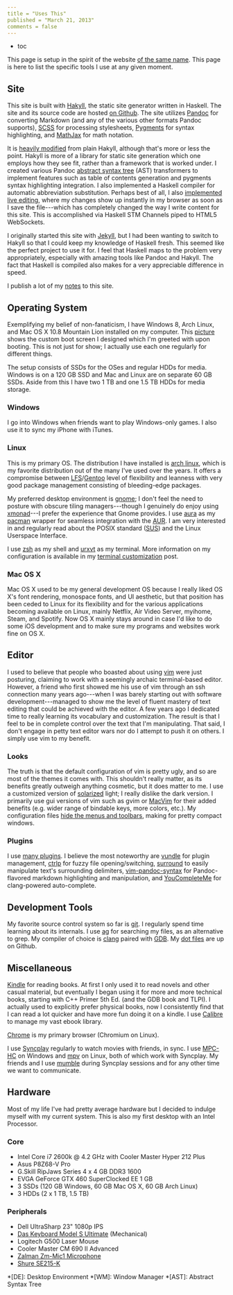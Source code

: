 ```yaml
---
title = "Uses This"
published = "March 21, 2013"
comments = false
---
```


* toc

This page is setup in the spirit of the website [of the same name]. This page is here to list the specific tools I use at any given moment.

[of the same name]: http://usesthis.com/

## Site

This site is built with [Hakyll], the static site generator written in Haskell. The site and its source code are hosted [on Github]. The site utilizes [Pandoc] for converting Markdown (and any of the various other formats Pandoc supports), [SCSS] for processing stylesheets, [Pygments] for syntax highlighting, and [MathJax] for math notation.

[Hakyll]: http://jaspervdj.be/hakyll/
[on Github]: https://github.com/blaenk/blaenk.github.io
[Pandoc]: http://johnmacfarlane.net/pandoc/
[SCSS]: http://sass-lang.com/
[Pygments]: http://pygments.org/
[MathJax]: http://www.mathjax.org/

It is [heavily modified] from plain Hakyll, although that's more or less the point. Hakyll is more of a library for static site generation which one employs how they see fit, rather than a framework that is worked under. I created various Pandoc [abstract syntax tree] (AST) transformers to implement features such as table of contents generation and pygments syntax highlighting integration. I also implemented a Haskell compiler for automatic abbreviation substitution. Perhaps best of all, I also [implemented live editing], where my changes show up instantly in my browser as soon as I save the file---which has completely changed the way I write content for this site. This is accomplished via Haskell STM Channels piped to HTML5 WebSockets.

[heavily modified]: /tags/hakyll/
[abstract syntax tree]: http://en.wikipedia.org/wiki/Abstract_syntax_tree
[implemented live editing]: /posts/live-editing-with-hakyll/

I originally started this site with [Jekyll], but I had been wanting to switch to Hakyll so that I could keep my knowledge of Haskell fresh. This seemed like the perfect project to use it for. I feel that Haskell maps to the problem very appropriately, especially with amazing tools like Pandoc and Hakyll. The fact that Haskell is compiled also makes for a very appreciable difference in speed.

[Jekyll]: http://jekyllrb.com/

I publish a lot of my [notes] to this site.

[notes]: /notes/

## Operating System

Exemplifying my belief of non-fanaticism, I have Windows 8, Arch Linux, and Mac OS X 10.8 Mountain Lion installed on my computer. This [picture] shows the custom boot screen I designed which I'm greeted with upon booting. This is not just for show; I actually use each one regularly for different things.

[picture]: //i.imgur.com/Xa5suXo.jpg

The setup consists of SSDs for the OSes and regular HDDs for media. Windows is on a 120 GB SSD and Mac and Linux are on separate 60 GB SSDs. Aside from this I have two 1 TB and one 1.5 TB HDDs for media storage.

### Windows

I go into Windows when friends want to play Windows-only games. I also use it to sync my iPhone with iTunes.

### Linux

This is my primary OS. The distribution I have installed is [arch linux], which is my favorite distribution out of the many I've used over the years. It offers a compromise between [LFS]/[Gentoo] level of flexibility and leanness with very good package management consisting of bleeding-edge packages.

[arch linux]: http://www.archlinux.org/
[LFS]: http://www.linuxfromscratch.org/index.html
[Gentoo]: http://www.gentoo.org/

My preferred desktop environment is [gnome]; I don't feel the need to posture with obscure tiling managers---though I genuinely do enjoy using [xmonad]---I prefer the experience that Gnome provides. I use [aura] as my [pacman] wrapper for seamless integration with the [AUR]. I am very interested in and regularly read about the POSIX standard ([SUS]) and the Linux Userspace Interface.

[gnome]: http://en.wikipedia.org/wiki/GNOME
[xmonad]: http://xmonad.org/
[aura]: https://github.com/fosskers/aura
[pacman]: https://wiki.archlinux.org/index.php/Pacman
[AUR]: https://wiki.archlinux.org/index.php/Arch_User_Repository
[SUS]: http://en.wikipedia.org/wiki/Single_UNIX_Specification

I use [zsh] as my shell and [urxvt] as my terminal. More information on my configuration is available in my [terminal customization] post.

[zsh]: http://en.wikipedia.org/wiki/Z_shell
[urxvt]: http://en.wikipedia.org/wiki/Rxvt-unicode
[terminal customization]: /posts/terminal-customization/

### Mac OS X

Mac OS X used to be my general development OS because I really liked OS X's font rendering, monospace fonts, and UI aesthetic, but that position has been ceded to Linux for its flexibility and for the various applications becoming available on Linux, mainly Netflix, Air Video Server, myihome, Steam, and Spotify. Now OS X mainly stays around in case I'd like to do some iOS development and to make sure my programs and websites work fine on OS X.

## Editor

I used to believe that people who boasted about using [vim] were just posturing, claiming to work with a seemingly archaic terminal-based editor. However, a friend who first showed me his use of vim through an ssh connection many years ago---when I was barely starting out with software development---managed to show me the level of fluent mastery of text editing that could be achieved with the editor. A few years ago I dedicated time to really learning its vocabulary and customization. The result is that I feel to be in complete control over the text that I'm manipulating. That said, I don't engage in petty text editor wars nor do I attempt to push it on others. I simply use vim to my benefit.

[vim]: http://en.wikipedia.org/wiki/Vim_(text_editor)

### Looks

The truth is that the default configuration of vim is pretty ugly, and so are most of the themes it comes with. This shouldn't really matter, as its benefits greatly outweigh anything cosmetic, but it does matter to me. I use a customized version of [solarized] light; I really dislike the dark version. I primarily use gui versions of vim such as gvim or [MacVim] for their added benefits (e.g. wider range of bindable keys, more colors, etc.). My configuration files [hide the menus and toolbars], making for pretty compact windows.

[solarized]: http://ethanschoonover.com/solarized
[MacVim]: https://code.google.com/p/macvim/
[hide the menus and toolbars]: https://github.com/blaenk/dots/blob/master/vim/gvimrc.ln#L2-L4

### Plugins

I use [many plugins]. I believe the most noteworthy are [vundle] for plugin management, [ctrlp] for fuzzy file opening/switching, [surround] to easily manipulate text's surrounding delimiters, [vim-pandoc-syntax] for Pandoc-flavored markdown highlighting and manipulation, and [YouCompleteMe] for clang-powered auto-complete.

[many plugins]: https://github.com/blaenk/dots/blob/master/vim/vim.ln/conf/bundles.vim
[vundle]: https://github.com/gmarik/vundle
[ctrlp]: http://kien.github.io/ctrlp.vim/
[surround]: https://github.com/tpope/vim-surround
[vim-pandoc-syntax]: https://github.com/vim-pandoc/vim-pandoc-syntax
[YouCompleteMe]: http://valloric.github.io/YouCompleteMe/

## Development Tools

My favorite source control system so far is [git]. I regularly spend time learning about its internals. I use [ag] for searching my files, as an alternative to grep. My compiler of choice is [clang] paired with [GDB]. My [dot files] are up on Github.

[ag]: https://github.com/ggreer/the_silver_searcher
[git]: http://git-scm.com/
[clang]: http://clang.llvm.org/
[GDB]: http://www.gnu.org/software/gdb/
[dot files]: https://github.com/blaenk/dots

## Miscellaneous

[Kindle] for reading books. At first I only used it to read novels and other casual material, but eventually I began using it for more and more technical books, starting with C++ Primer 5th Ed. (and the GDB book and TLPI). I actually used to explicitly prefer physical books, now I consistently find that I can read a lot quicker and have more fun doing it on a kindle. I use [Calibre] to manage my vast ebook library.

[Kindle]: http://amzn.com/B00AWH595M
[Calibre]: http://calibre-ebook.com/

[Chrome] is my primary browser (Chromium on Linux).

[Chrome]: https://www.google.com/intl/en/chrome/browser/

I use [Syncplay] regularly to watch movies with friends, in sync. I use [MPC-HC] on Windows and [mpv] on Linux, both of which work with Syncplay. My friends and I use [mumble] during Syncplay sessions and for any other time we want to communicate.

[mumble]: http://mumble.info/
[Syncplay]: http://syncplay.pl/
[MPC-HC]: http://mpc-hc.org/
[mpv]: http://www.mpv.io/

## Hardware

Most of my life I've had pretty average hardware but I decided to indulge myself with my current system. This is also my first desktop with an Intel Processor.

### Core

* Intel Core i7 2600k @ 4.2 GHz with Cooler Master Hyper 212 Plus
* Asus P8Z68-V Pro
* G.Skill RipJaws Series 4 x 4 GB DDR3 1600
* EVGA GeForce GTX 460 SuperClocked EE 1 GB
* 3 SSDs (120 GB Windows, 60 GB Mac OS X, 60 GB Arch Linux)
* 3 HDDs (2 x 1 TB, 1.5 TB)

### Peripherals

* Dell UltraSharp 23" 1080p IPS
* [Das Keyboard Model S Ultimate] (Mechanical)
* Logitech G500 Laser Mouse
* Cooler Master CM 690 II Advanced
* [Zalman Zm-Mic1 Microphone]
* [Shure SE215-K]

[Das Keyboard Model S Ultimate]: http://www.daskeyboard.com/model-s-ultimate/
[Zalman Zm-Mic1 Microphone]: http://amzn.com/B00029MTMQ
[Shure SE215-K]: http://amzn.com/B004PNZFZ8

*[DE]: Desktop Environment
*[WM]: Window Manager
*[AST]: Abstract Syntax Tree
